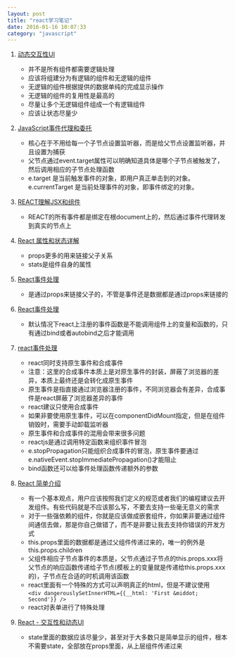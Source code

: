 ```yaml
---
layout: post
title: "react学习笔记"
date: 2016-01-16 10:07:33
category: "javascript"
---
```


1. [动态交互性UI](http://work.yaozong.wang/%E5%B7%A5%E4%BD%9C%E4%BA%8C%E4%B8%89%E4%BA%8B/2015/05/18/%5B%E8%AF%91%5D%E3%80%8CReact%E6%95%99%E7%A8%8B%E3%80%8D(%E5%90%91%E5%AF%BC)%E5%8A%A8%E6%80%81%E4%BA%A4%E4%BA%92%E6%80%A7UI.html)
	- 并不是所有组件都需要逻辑处理
	- 应该将组建分为有逻辑的组件和无逻辑的组件
	- 无逻辑的组件根据提供的数据单纯的完成显示操作
	- 无逻辑的组件的复用性是最高的
	- 尽量让多个无逻辑组件组成一个有逻辑组件
	- 应该让状态尽量少

2. [JavaScript事件代理和委托](http://www.cnblogs.com/owenChen/archive/2013/02/18/2915521.html)

	- 核心在于不用给每一个子节点设置监听器，而是给父节点设置监听器，并且设置为捕获
	- 父节点通过event.target属性可以明确知道具体是哪个子节点被触发了，然后调用相应的子节点处理函数
	- e.target 是当前触发事件的对象，即用户真正单击到的对象。e.currentTarget 是当前处理事件的对象，即事件绑定的对象。

3. [REACT理解JSX和组件](http://www.infoq.com/cn/articles/react-jsx-and-component)

	- REACT的所有事件都是绑定在根document上的，然后通过事件代理转发到真实的节点上

4. [React 属性和状态详解](http://www.bubuko.com/infodetail-1075884.html)

	- props更多的用来链接父子关系
	- stats是组件自身的属性

5. [React事件处理](http://cdjs.sinaapp.com/?p=68)

	- 是通过props来链接父子的，不管是事件还是数据都是通过props来链接的

6. [React事件处理](http://blog.csdn.net/rsspub/article/details/9022725)
	
	- 默认情况下react上注册的事件函数是不能调用组件上的变量和函数的，只有通过bind或者autobind之后才能调用

7. [react事件处理](https://github.com/hulufei/react-tutorial/blob/master/events.md)
	
	- react同时支持原生事件和合成事件
	- 注意：这里的合成事件本质上是对原生事件的封装，屏蔽了浏览器的差异，本质上最终还是会转化成原生事件
	- 原生事件是指直接通过浏览器注册的事件，不同浏览器会有差异，合成事件是react屏蔽了浏览器差异的事件
	- react建议只使用合成事件
	- 如果非要使用原生事件，可以在componentDidMount指定，但是在组件销毁时，需要手动卸载监听器
	- 原生事件和合成事件的混用会带来很多问题
	- reactjs是通过调用特定函数来组织事件冒泡
	- e.stopPropagation只能组织合成事件的冒泡，原生事件要通过e.nativeEvent.stopImmediatePropagation()才能阻止
	- bind函数还可以给事件处理函数传递额外的参数

8. [React 简单介绍](http://www.alloyteam.com/2015/04/react-explore/)

	- 有一个基本观点，用户应该按照我们定义的规范或者我们的编程建议去开发组件。有些代码就是不应该那么写，不要去支持一些毫无意义的需求
	- 对于一些强依赖的组件，你就是应该做成嵌套组件，你如果非要通过组件间通信去做，那是你自己做错了，而不是非要让我去支持你错误的开发方式
	- this.props里面的数据都是通过父组件传递过来的，唯一的例外是this.props.children
	- 父组件相应子节点事件的本质是，父节点通过子节点的this.props.xxx将父节点的响应函数传递给子节点(模板上的变量就是传递给this.props.xxx的)，子节点在合适的时机调用该函数
	- react里面有一个特殊的方式可以声明真正的html，但是不建议使用   
	`<div dangerouslySetInnerHTML={{__html: 'First &middot; Second'}} />`
	- react对表单进行了特殊处理

9. [React - 交互性和动态UI](https://www.zybuluo.com/ttingtu/note/249474)

	- state里面的数据应该尽量少，甚至对于大多数只是简单显示的组件，根本不需要state，全部放在props里面，从上层组件传递过来





	